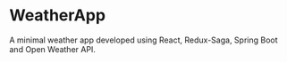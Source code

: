 # WeatherApp
A minimal weather app developed using React, Redux-Saga, Spring Boot and Open Weather API.
